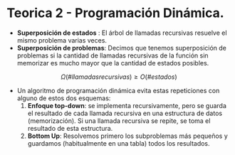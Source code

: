 # Teorica 2 - Programación Dinámica.
  * **Superposición de estados** : El árbol de llamadas recursivas resuelve el mismo problema varias veces.
* **Superposición de problemas**: Decimos que tenemos superposición de problemas si la cantidad de llamadas recursivas de la función sin memorizar es mucho mayor que la cantidad de estados posibles.

$$
 \Omega(\# llamadasrecursivas) \geq O(\# estados)
$$

* Un algoritmo de programación dinámica evita estas repeticiones con alguno de estos dos esquemas:
  1. **Enfoque top-down**: se implementa recursivamente, pero se guarda el resultado de cada llamada recursiva en una estructura de datos (memorización). Si una llamada recursiva se repite, se toma el resultado de esta estructura.
  2. **Bottom Up**: Resolvemos primero los subproblemas más pequeños y guardamos (habitualmente en una tabla) todos los resultados.
